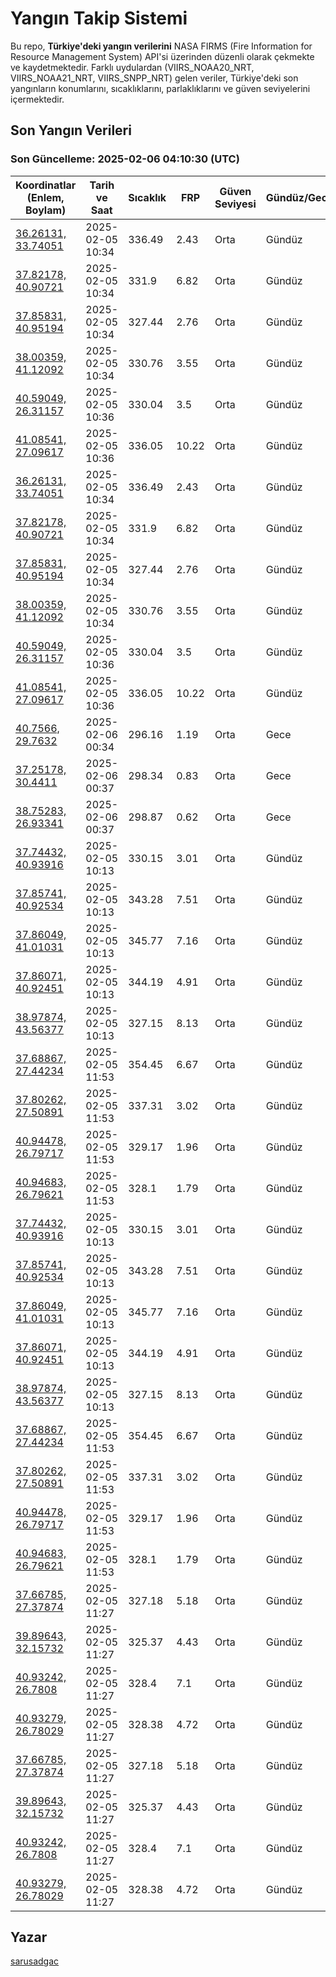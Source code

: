 # Yangın Takip Sistemi

Bu repo, **Türkiye'deki yangın verilerini** NASA FIRMS (Fire Information for Resource Management System) API'si üzerinden düzenli olarak çekmekte ve kaydetmektedir. Farklı uydulardan (VIIRS_NOAA20_NRT, VIIRS_NOAA21_NRT, VIIRS_SNPP_NRT) gelen veriler, Türkiye'deki son yangınların konumlarını, sıcaklıklarını, parlaklıklarını ve güven seviyelerini içermektedir.

## Son Yangın Verileri
### Son Güncelleme: 2025-02-06 04:10:30 (UTC)

| Koordinatlar (Enlem, Boylam) | Tarih ve Saat | Sıcaklık | FRP | Güven Seviyesi | Gündüz/Gece |
|-----------------------------|----------------|----------|-----|----------------|-------------|
| [36.26131, 33.74051](https://www.google.com/maps?q=36.26131,33.74051) | 2025-02-05 10:34 | 336.49 | 2.43 | Orta | Gündüz |
| [37.82178, 40.90721](https://www.google.com/maps?q=37.82178,40.90721) | 2025-02-05 10:34 | 331.9 | 6.82 | Orta | Gündüz |
| [37.85831, 40.95194](https://www.google.com/maps?q=37.85831,40.95194) | 2025-02-05 10:34 | 327.44 | 2.76 | Orta | Gündüz |
| [38.00359, 41.12092](https://www.google.com/maps?q=38.00359,41.12092) | 2025-02-05 10:34 | 330.76 | 3.55 | Orta | Gündüz |
| [40.59049, 26.31157](https://www.google.com/maps?q=40.59049,26.31157) | 2025-02-05 10:36 | 330.04 | 3.5 | Orta | Gündüz |
| [41.08541, 27.09617](https://www.google.com/maps?q=41.08541,27.09617) | 2025-02-05 10:36 | 336.05 | 10.22 | Orta | Gündüz |
| [36.26131, 33.74051](https://www.google.com/maps?q=36.26131,33.74051) | 2025-02-05 10:34 | 336.49 | 2.43 | Orta | Gündüz |
| [37.82178, 40.90721](https://www.google.com/maps?q=37.82178,40.90721) | 2025-02-05 10:34 | 331.9 | 6.82 | Orta | Gündüz |
| [37.85831, 40.95194](https://www.google.com/maps?q=37.85831,40.95194) | 2025-02-05 10:34 | 327.44 | 2.76 | Orta | Gündüz |
| [38.00359, 41.12092](https://www.google.com/maps?q=38.00359,41.12092) | 2025-02-05 10:34 | 330.76 | 3.55 | Orta | Gündüz |
| [40.59049, 26.31157](https://www.google.com/maps?q=40.59049,26.31157) | 2025-02-05 10:36 | 330.04 | 3.5 | Orta | Gündüz |
| [41.08541, 27.09617](https://www.google.com/maps?q=41.08541,27.09617) | 2025-02-05 10:36 | 336.05 | 10.22 | Orta | Gündüz |
| [40.7566, 29.7632](https://www.google.com/maps?q=40.7566,29.7632) | 2025-02-06 00:34 | 296.16 | 1.19 | Orta | Gece |
| [37.25178, 30.4411](https://www.google.com/maps?q=37.25178,30.4411) | 2025-02-06 00:37 | 298.34 | 0.83 | Orta | Gece |
| [38.75283, 26.93341](https://www.google.com/maps?q=38.75283,26.93341) | 2025-02-06 00:37 | 298.87 | 0.62 | Orta | Gece |
| [37.74432, 40.93916](https://www.google.com/maps?q=37.74432,40.93916) | 2025-02-05 10:13 | 330.15 | 3.01 | Orta | Gündüz |
| [37.85741, 40.92534](https://www.google.com/maps?q=37.85741,40.92534) | 2025-02-05 10:13 | 343.28 | 7.51 | Orta | Gündüz |
| [37.86049, 41.01031](https://www.google.com/maps?q=37.86049,41.01031) | 2025-02-05 10:13 | 345.77 | 7.16 | Orta | Gündüz |
| [37.86071, 40.92451](https://www.google.com/maps?q=37.86071,40.92451) | 2025-02-05 10:13 | 344.19 | 4.91 | Orta | Gündüz |
| [38.97874, 43.56377](https://www.google.com/maps?q=38.97874,43.56377) | 2025-02-05 10:13 | 327.15 | 8.13 | Orta | Gündüz |
| [37.68867, 27.44234](https://www.google.com/maps?q=37.68867,27.44234) | 2025-02-05 11:53 | 354.45 | 6.67 | Orta | Gündüz |
| [37.80262, 27.50891](https://www.google.com/maps?q=37.80262,27.50891) | 2025-02-05 11:53 | 337.31 | 3.02 | Orta | Gündüz |
| [40.94478, 26.79717](https://www.google.com/maps?q=40.94478,26.79717) | 2025-02-05 11:53 | 329.17 | 1.96 | Orta | Gündüz |
| [40.94683, 26.79621](https://www.google.com/maps?q=40.94683,26.79621) | 2025-02-05 11:53 | 328.1 | 1.79 | Orta | Gündüz |
| [37.74432, 40.93916](https://www.google.com/maps?q=37.74432,40.93916) | 2025-02-05 10:13 | 330.15 | 3.01 | Orta | Gündüz |
| [37.85741, 40.92534](https://www.google.com/maps?q=37.85741,40.92534) | 2025-02-05 10:13 | 343.28 | 7.51 | Orta | Gündüz |
| [37.86049, 41.01031](https://www.google.com/maps?q=37.86049,41.01031) | 2025-02-05 10:13 | 345.77 | 7.16 | Orta | Gündüz |
| [37.86071, 40.92451](https://www.google.com/maps?q=37.86071,40.92451) | 2025-02-05 10:13 | 344.19 | 4.91 | Orta | Gündüz |
| [38.97874, 43.56377](https://www.google.com/maps?q=38.97874,43.56377) | 2025-02-05 10:13 | 327.15 | 8.13 | Orta | Gündüz |
| [37.68867, 27.44234](https://www.google.com/maps?q=37.68867,27.44234) | 2025-02-05 11:53 | 354.45 | 6.67 | Orta | Gündüz |
| [37.80262, 27.50891](https://www.google.com/maps?q=37.80262,27.50891) | 2025-02-05 11:53 | 337.31 | 3.02 | Orta | Gündüz |
| [40.94478, 26.79717](https://www.google.com/maps?q=40.94478,26.79717) | 2025-02-05 11:53 | 329.17 | 1.96 | Orta | Gündüz |
| [40.94683, 26.79621](https://www.google.com/maps?q=40.94683,26.79621) | 2025-02-05 11:53 | 328.1 | 1.79 | Orta | Gündüz |
| [37.66785, 27.37874](https://www.google.com/maps?q=37.66785,27.37874) | 2025-02-05 11:27 | 327.18 | 5.18 | Orta | Gündüz |
| [39.89643, 32.15732](https://www.google.com/maps?q=39.89643,32.15732) | 2025-02-05 11:27 | 325.37 | 4.43 | Orta | Gündüz |
| [40.93242, 26.7808](https://www.google.com/maps?q=40.93242,26.7808) | 2025-02-05 11:27 | 328.4 | 7.1 | Orta | Gündüz |
| [40.93279, 26.78029](https://www.google.com/maps?q=40.93279,26.78029) | 2025-02-05 11:27 | 328.38 | 4.72 | Orta | Gündüz |
| [37.66785, 27.37874](https://www.google.com/maps?q=37.66785,27.37874) | 2025-02-05 11:27 | 327.18 | 5.18 | Orta | Gündüz |
| [39.89643, 32.15732](https://www.google.com/maps?q=39.89643,32.15732) | 2025-02-05 11:27 | 325.37 | 4.43 | Orta | Gündüz |
| [40.93242, 26.7808](https://www.google.com/maps?q=40.93242,26.7808) | 2025-02-05 11:27 | 328.4 | 7.1 | Orta | Gündüz |
| [40.93279, 26.78029](https://www.google.com/maps?q=40.93279,26.78029) | 2025-02-05 11:27 | 328.38 | 4.72 | Orta | Gündüz |

## Yazar

[sarusadgac](https://x.com/sarusadgac)
